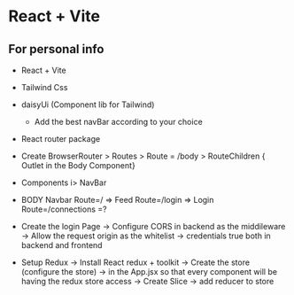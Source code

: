 # React + Vite
  ## For personal info


- React + Vite
- Tailwind Css
- daisyUi (Component lib for Tailwind)
   - Add the best navBar according to your choice 
- React router package  
- Create BrowserRouter > Routes > Route = /body > RouteChildren { Outlet in the Body Component} 

- Components
   i> NavBar


- BODY
    Navbar
    Route=/ => Feed
    Route=/login => Login
    Route=/connections =?


- Create the login Page 
  -> Configure CORS in backend as the middileware
  -> Allow the request origin as the whitelist
  -> credentials true both in backend and frontend

- Setup Redux
  -> Install React redux + toolkit
   -> Create the store (configure the store)
   -> <Provider></Provider> in the   App.jsx so that every component will be having the redux store access
   -> Create Slice 
   -> add reducer to store


